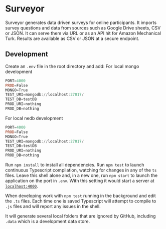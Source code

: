 # Surveyor
Surveyor generates data driven surveys for online participants. It imports survey questions and data from sources such as Google Drive sheets, CSV or JSON. It can serve them via URL or as an API hit for Amazon Mechanical Turk. Results are available as CSV or JSON at a secure endpoint.

## Development
Create an `.env` file in the root directory and add:
For local mongo development
```PowerShell
PORT=4000
PROD=False
MONGO=True
TEST_URI=mongodb://localhost:27017/
TEST_DB=testDB
PROD_URI=nothing
PROD_DB=nothing
```

For local nedb development
```PowerShell
PORT=4000
PROD=False
MONGO=True
TEST_URI=mongodb://localhost:27017/
TEST_DB=testDB
PROD_URI=nothing
PROD_DB=nothing
```

Run `npm install` to install all dependencies. Run `npm test` to launch continuous Typescript compilation, watching for changes in any of the `ts` files. Leave this shell alone and, in a new one, run `npm start` to launch the application on the port in `.env`. With this setting it would start a server at [`localhost:4000`](http://localhost:4000).

When developing work with `npm test` running in the background and edit the `.ts` files. Each time one is saved Typescript will attempt to compile to `.js` files and will report any issues in the shell.

It will generate several local folders that are ignored by GitHub, including `.data` which is a development data store.